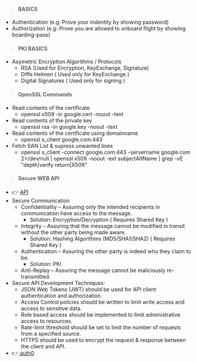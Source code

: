 
> #### BASICS
- Authentication (e.g: Prove your indentity by showing password)
- Authorization  (e.g: Prove you are allowed to onboard flight by showing boarding-pass)

> #### PKI BASICS
- Asymetric Encryption Algorithms / Protocols
  - RSA (Used for Encryption, KeyExchange, Signature)
  - Diffe Helmen ( Used only for KeyExchange )
  - Digital Signatures ( Used only for signing )
 
> #### OpenSSL Commands
- Read contents of the certificate
  - openssl x509 -in google.cert -noout -text
- Read contents of the private key
  - openssl rsa -in google.key -noout -text
- Read contents of the certificate using domainname
  - openssl s_client google.com:443
- Fetch SAN List & supress unwanted lines
  - openssl s_client -connect google.com:443 -servername google.com 2>/dev/null | openssl x509 -noout -ext subjectAltName | grep -vE "depth|verify return|X509"
    
> #### Secure WEB API
- :point_right: [ API ](https://www.mulesoft.com/resources/api/what-is-an-api)
- Secure Communication
  - Confidentiality – Assuring only the intended recipients in communication have access to the message.
    - Solution: Encryption/Decryption ( Requires Shared Key ) 
  - Integrity – Assuring that the message cannot be modified in transit without the other party being made aware.
    - Solution: Hashing Algorithms (MD5/SHA1/SHA2) ( Requires Shared Key )
  - Authentication – Assuring the other party is indeed who they claim to be.
    - Solution: PKI
  - Anti-Replay – Assuring the message cannot be maliciously re-transmitted.
- Secure API Development Techniques:
  - JSON Web Tokens (JWT) should be used for API client authentication and authorization.
  - Access Control policies should be written to limit write access and access to sensitive data.
  - Role based access should be implemented to limit administrative access to resources.
  - Rate-limit threshold should be set to limit the number of requests from a specified source.
  - HTTPS should be used to encrypt the request & response between the client and API.
- :point_right:[ auth0 ](https://auth0.com/docs/videos/learn-identity-series)
